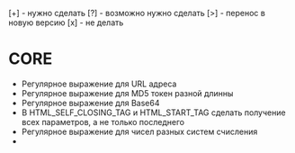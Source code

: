 [+] - нужно сделать
[?] - возможно нужно сделать
[>] - перенос в новую версию
[x] - не делать

# CORE
* Регулярное выражение для URL адреса
* Регулярное выражение для MD5 токен разной длинны
* Регулярное выражение для Base64
* В HTML_SELF_CLOSING_TAG и HTML_START_TAG сделать получение всех параметров, а не только последнего
* Регулярное выражение для чисел разных систем счисления
* 
